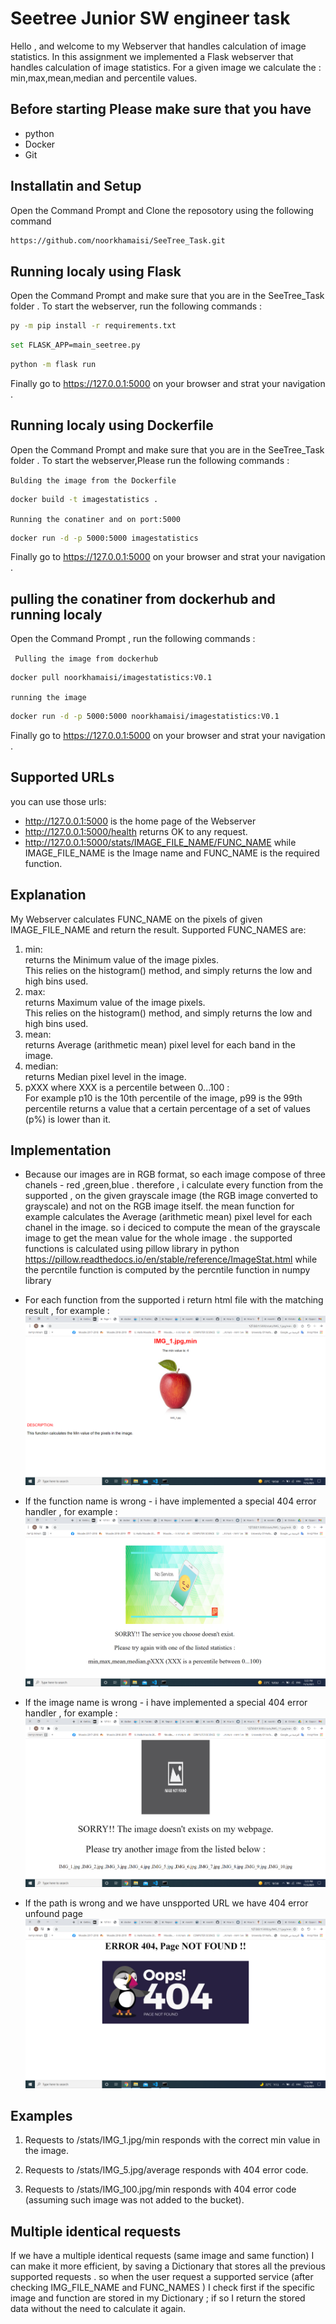 # Seetree Junior SW engineer task

Hello , and welcome to my Webserver that handles calculation of image statistics.
In this assignment we implemented a Flask webserver that handles calculation of image statistics. For a given image we calculate the : min,max,mean,median and percentile values.

## Before starting Please make sure that you have
* python
* Docker
* Git


## Installatin and Setup
Open the Command Prompt and Clone the reposotory using the following command 
```bash
https://github.com/noorkhamaisi/SeeTree_Task.git
```

## Running localy using Flask
Open the Command Prompt and make sure that you are in the SeeTree_Task folder .
To start the webserver, run the following commands :
```bash
py -m pip install -r requirements.txt
```
```bash
set FLASK_APP=main_seetree.py
```
```bash
python -m flask run 
```

Finally go to  https://127.0.0.1:5000 on your browser and strat your navigation . 

## Running localy using Dockerfile

Open the Command Prompt and make sure that you are in the SeeTree_Task folder .
 To start the webserver,Please run the following commands :
  

`
Bulding the image from the Dockerfile
`
```bash
docker build -t imagestatistics .
```


`
Running the conatiner and on port:5000
`
```bash
docker run -d -p 5000:5000 imagestatistics
```
Finally go to  https://127.0.0.1:5000 on your browser and strat your navigation . 

## pulling the conatiner from dockerhub and running localy

Open the Command Prompt , run the following commands :

`
Pulling the image from dockerhub`
```bash
docker pull noorkhamaisi/imagestatistics:V0.1
```

`
running the image 
`
```bash
docker run -d -p 5000:5000 noorkhamaisi/imagestatistics:V0.1
```

Finally go to  https://127.0.0.1:5000 on your browser and strat your navigation .

## Supported URLs
you can use those urls:
* http://127.0.0.1:5000
  is the home page of the Webserver
* http://127.0.0.1:5000/health
   returns OK to any request.
* http://127.0.0.1:5000/stats/IMAGE_FILE_NAME/FUNC_NAME
  while IMAGE_FILE_NAME is the Image name and FUNC_NAME is the required function. 

## Explanation
My Webserver calculates FUNC_NAME on the pixels of given IMAGE_FILE_NAME and return the result.
 Supported FUNC_NAMES are:
1. min:                                                                                                      
returns the Minimum value of the image pixles.                                                                      
This relies on the histogram() method, and simply returns the low and high bins used.                          
2. max:                                                                                                        
returns Maximum value of the image  pixels.                                                                     
This relies on the histogram() method, and simply returns the low and high bins used.                         
3. mean:                                                                                                       
returns Average (arithmetic mean) pixel level for each band in the image.                                                  
4. median:                                                                                                     
returns Median pixel level in the image.                                                                       
5.  pXXX where XXX is a percentile between 0...100 :                                                           
For example p10 is the 10th percentile of the image, p99 is the 99th percentile
returns a value that a certain percentage of a set of values (p%) is lower than it.     




## Implementation
* Because our images are in RGB format, so each image compose of three chanels - red ,green,blue .
therefore , i calculate every function from the supported , on the given grayscale image (the RGB image converted to grayscale) and not on the RGB image itself.
the mean function for example calculates the Average (arithmetic mean) pixel level for each chanel in the image. so i deciced to compute the mean of the grayscale image to get the mean value for the whole image . 
the supported functions is calculated using pillow library in python 
https://pillow.readthedocs.io/en/stable/reference/ImageStat.html 
 while the percntile function is computed by the percntile function in numpy library 


* For each function from the supported i return html file with the  matching result , for example : 
![result.PNG](/images/result.PNG)

* If the function name is wrong - i have implemented a special 404 error handler , for example :
![functionerror.PNG](/images/functionerror.PNG)

* If the image name is wrong - i have implemented a special 404 error handler , for example : 
![imageerror.PNG](/images/imageerror.PNG)

* If the path is wrong and we have unspported URL we have 404 error unfound page      
![pagenotfound](/images/404error.PNG)                                                                                                                                                       

## Examples
1. Requests to /stats/IMG_1.jpg/min responds with the correct min value in the
   image.

2. Requests to /stats/IMG_5.jpg/average responds with 404 error code.

3. Requests to /stats/IMG_100.jpg/min responds with 404 error code
(assuming such image was not added to the bucket).


   

##  Multiple identical requests
If we have a multiple identical requests (same image and same function) I can make it more efficient,
by saving a Dictionary that stores all the previous supported requests . so 
when the user request a supported service (after checking IMG_FILE_NAME  and FUNC_NAMES ) I check first if the specific image and function are stored in my Dictionary ; if so I return the stored data without the need to calculate it  again. 




